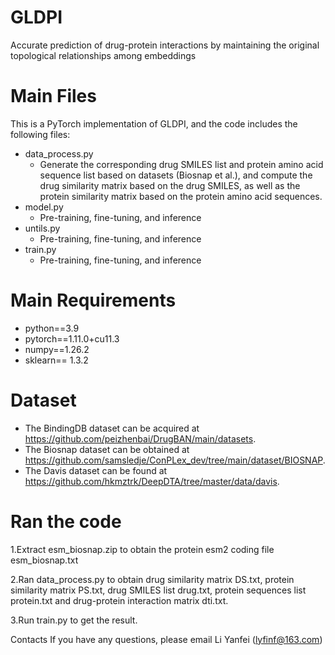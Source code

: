 # GLDPI
Accurate prediction of drug-protein interactions by maintaining the original topological relationships among embeddings 

# Main Files
This is a PyTorch implementation of GLDPI, and the code includes the following files:

* data_process.py
    - Generate the corresponding drug SMILES list and protein amino acid sequence list based on datasets (Biosnap et al.), and compute the drug similarity matrix based on the drug SMILES, as well as the protein similarity matrix based on the protein amino acid sequences.
*  model.py
    - Pre-training, fine-tuning, and inference
*  untils.py
    - Pre-training, fine-tuning, and inference
*  train.py
    - Pre-training, fine-tuning, and inference

# Main Requirements

* python==3.9 
* pytorch==1.11.0+cu11.3
* numpy==1.26.2
* sklearn== 1.3.2


# Dataset

* The BindingDB dataset can be acquired at https://github.com/peizhenbai/DrugBAN/main/datasets.
* The Biosnap dataset can be obtained at https://github.com/samsledje/ConPLex_dev/tree/main/dataset/BIOSNAP.
* The Davis dataset can be found at https://github.com/hkmztrk/DeepDTA/tree/master/data/davis.

# Ran the code

1.Extract esm_biosnap.zip to obtain the protein esm2 coding file  esm_biosnap.txt

2.Ran data_process.py to obtain drug similarity matrix DS.txt, protein similarity matrix PS.txt, drug SMILES list drug.txt, protein sequences list protein.txt and drug-protein interaction matrix dti.txt.

3.Run train.py to get the result.

Contacts
If you have any questions, please email Li Yanfei (lyfinf@163.com)
